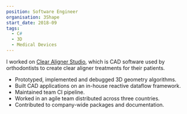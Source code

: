 ```yaml
---
position: Software Engineer
organisation: 3Shape
start_date: 2018-09
tags:
  - C#
  - 3D
  - Medical Devices
---
```


I worked on [Clear Aligner Studio](https://www.3shape.com/en/software/clear-aligner-studio), which is CAD software used by orthodontists to create clear aligner treatments for their patients.

- Prototyped, implemented and debugged 3D geometry algorithms.
- Built CAD applications on an in-house reactive dataflow framework.
- Maintained team CI pipeline.
- Worked in an agile team distributed across three countries.
- Contributed to company-wide packages and documentation.
